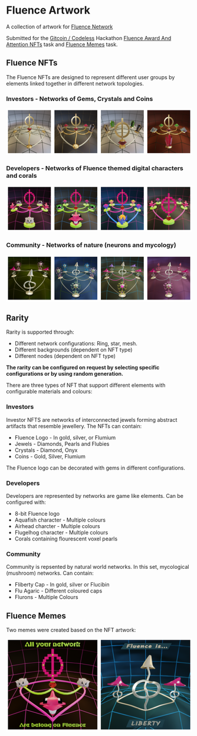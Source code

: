 # Fluence Artwork

A collection of artwork for [Fluence Network](https://fluence.network/)

Submitted for the [Gitcoin / Codeless](https://gitcoin.co/hackathon/codeless) Hackathon [Fluence Award And Attention NFTs](https://gitcoin.co/issue/fluencelabs/gitcoin-codeless-conduct-2022/1/100027778) task and [Fluence Memes](https://gitcoin.co/issue/fluencelabs/gitcoin-codeless-conduct-2022/2/100027779) task.

## Fluence NFTs

The Fluence NFTs are designed to represent different user groups by elements linked together in different network topologies.

### Investors - Networks of Gems, Crystals and Coins
![Investor Network](https://github.com/ben-razor/fluence-artwork/blob/main/render/nfts/demo-investor/gallery.png)
### Developers - Networks of Fluence themed digital characters and corals
![Developer Network](https://github.com/ben-razor/fluence-artwork/blob/main/render/nfts/demo-dev/gallery.png)
### Community - Networks of nature (neurons and mycology)
![Community Network](https://github.com/ben-razor/fluence-artwork/blob/main/render/nfts/demo-community/gallery.png)

## Rarity

Rarity is supported through:

* Different network configurations: Ring, star, mesh.
* Different backgrounds (dependent on NFT type)
* Different nodes (dependent on NFT type)

**The rarity can be configured on request by selecting specific configurations or by using random generation.**

There are three types of NFT that support different elements with configurable materials and colours:

### Investors

Investor NFTS are networks of interconnected jewels forming abstract artifacts that resemble jewellery. The NFTs can contain:

* Fluence Logo - In gold, silver, or Flumium
* Jewels - Diamonds, Pearls and Flubies
* Crystals - Diamond, Onyx
* Coins - Gold, Silver, Flumium

The Fluence logo can be decorated with gems in different configurations.

### Developers

Developers are represented by networks are game like elements. Can be configured with:

* 8-bit Fluence logo
* Aquafish character - Multiple colours
* Airhead charcter - Multiple colours
* Flugelhog character - Multiple colours
* Corals containing flourescent voxel pearls

### Community

Community is repsented by natural world networks. In this set, mycological (mushroom) networks. Can contain:

* Fliberty Cap - In gold, silver or Flucibin
* Flu Agaric - Different coloured caps
* Flurons - Multiple Colours

## Fluence Memes

Two memes were created based on the NFT artwork:

![Fluence Memes](https://github.com/ben-razor/fluence-artwork/blob/main/render/memes/gallery.png)
